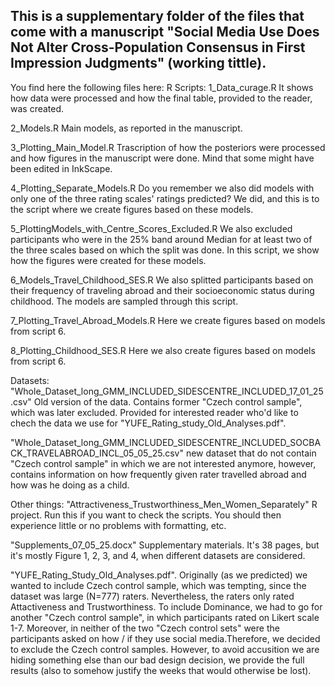 This is a supplementary folder of the files that come with a manuscript "Social Media Use Does Not Alter Cross-Population Consensus in First Impression Judgments" (working tittle). 
----
You find here the following files here: 
R Scripts: 
1_Data_curage.R It shows how data were processed and how the final table, provided to the reader, was created.  

2_Models.R Main models, as reported in the manuscript.

3_Plotting_Main_Model.R Trascription of how the posteriors were processed and how figures in the manuscript were done. Mind that some might have been edited in InkScape. 

4_Plotting_Separate_Models.R Do you remember we also did models with only one of the three rating scales' ratings predicted? We did, and this is to the script where we create figures based on these models. 

5_PlottingModels_with_Centre_Scores_Excluded.R We also excluded participants who were in the 25% band around Median for at least two of the three scales based on which the split was done. In this script, we show how the figures were created for these models. 

6_Models_Travel_Childhood_SES.R We also splitted participants based on their frequency of traveling abroad and their socioeconomic status during childhood. The models are sampled through this script. 

7_Plotting_Travel_Abroad_Models.R Here we create figures based on models from script 6.

8_Plotting_Childhood_SES.R Here we also create figures based on models from script 6.

Datasets: 
"Whole_Dataset_long_GMM_INCLUDED_SIDESCENTRE_INCLUDED_17_01_25.csv" Old version of the data. Contains former "Czech control sample", which was later excluded. Provided for interested reader who'd like to chech the data we use for "YUFE_Rating_study_Old_Analyses.pdf". 

"Whole_Dataset_long_GMM_INCLUDED_SIDESCENTRE_INCLUDED_SOCBACK_TRAVELABROAD_INCL_05_05_25.csv" new dataset that do not contain "Czech control sample" in which we are not interested anymore, however, contains information on how frequently given rater travelled abroad and how was he doing as a child. 

Other things: 
"Attractiveness_Trustworthiness_Men_Women_Separately" R project. Run this if you want to check the scripts. You should then experience little or no problems with formatting, etc. 

"Supplements_07_05_25.docx" Supplementary materials. It's 38 pages, but it's mostly Figure 1, 2, 3, and 4, when different datasets are considered. 

"YUFE_Rating_Study_Old_Analyses.pdf". Originally (as we predicted) we wanted to include Czech control sample, which was tempting, since the dataset was large (N=777) raters. Nevertheless, the raters only rated Attactiveness and Trustworthiness. To include Dominance, we had to go for another "Czech control sample", in which participants rated on Likert scale 1-7. Moreover, in neither of the two "Czech control sets" were the participants asked on how / if they use social media.Therefore, we decided to exclude the Czech control samples. However, to avoid accusition we are hiding something else than our bad design decision, we provide the full results (also to somehow justify the weeks that would otherwise be lost). 
